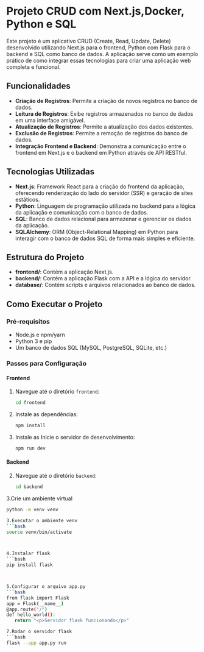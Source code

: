 # Projeto CRUD com Next.js,Docker, Python e SQL

Este projeto é um aplicativo CRUD (Create, Read, Update, Delete) desenvolvido utilizando Next.js para o frontend, Python com Flask para o backend e SQL como banco de dados. A aplicação serve como um exemplo prático de como integrar essas tecnologias para criar uma aplicação web completa e funcional.

## Funcionalidades

- **Criação de Registros**: Permite a criação de novos registros no banco de dados.
- **Leitura de Registros**: Exibe registros armazenados no banco de dados em uma interface amigável.
- **Atualização de Registros**: Permite a atualização dos dados existentes.
- **Exclusão de Registros**: Permite a remoção de registros do banco de dados.
- **Integração Frontend e Backend**: Demonstra a comunicação entre o frontend em Next.js e o backend em Python através de API RESTful.

## Tecnologias Utilizadas

- **Next.js**: Framework React para a criação do frontend da aplicação, oferecendo renderização do lado do servidor (SSR) e geração de sites estáticos.
- **Python**: Linguagem de programação utilizada no backend para a lógica da aplicação e comunicação com o banco de dados.
- **SQL**: Banco de dados relacional para armazenar e gerenciar os dados da aplicação.
- **SQLAlchemy**: ORM (Object-Relational Mapping) em Python para interagir com o banco de dados SQL de forma mais simples e eficiente.

## Estrutura do Projeto

- **frontend/**: Contém a aplicação Next.js.
- **backend/**: Contém a aplicação Flask com a API e a lógica do servidor.
- **database/**: Contém scripts e arquivos relacionados ao banco de dados.

## Como Executar o Projeto

### Pré-requisitos

- Node.js e npm/yarn
- Python 3 e pip
- Um banco de dados SQL (MySQL, PostgreSQL, SQLite, etc.)

### Passos para Configuração

#### Frontend

1. Navegue até o diretório `frontend`:
   ```bash
   cd frontend

2. Instale as dependências:
   ```bash
   npm install

3. Instale as Inicie o servidor de desenvolvimento:
   ```bash
   npm run dev

#### Backend

2. Navegue até o diretório `backend`:
   ```bash
   cd backend

3.Crie um ambiente virtual
   ```bash
   python -m venv venv

3.Executar o ambiente venv
   ```bash
   source venv/bin/activate



4.Instalar flask
   ```bash
   pip install flask



5.Configurar o arquivo app.py
   ```bash
   from flask import Flask
   app = Flask(__name__)
   @app.route("/")
   def hello_world():
      return "<p>Servidor flask funcionando</p>"

7.Rodar o servidor flask
   ```bash
   flask --app app.py run



   




   
